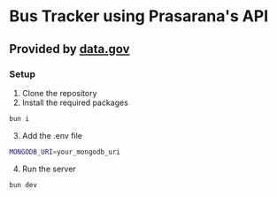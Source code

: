 # Bus Tracker using Prasarana's API

## Provided by [data.gov](https://developer.data.gov.my/realtime-api/)

### Setup

1. Clone the repository
2. Install the required packages

```bash
bun i
```

3. Add the .env file

```bash
MONGODB_URI=your_mongodb_uri
```

4. Run the server

```bash
bun dev
```
